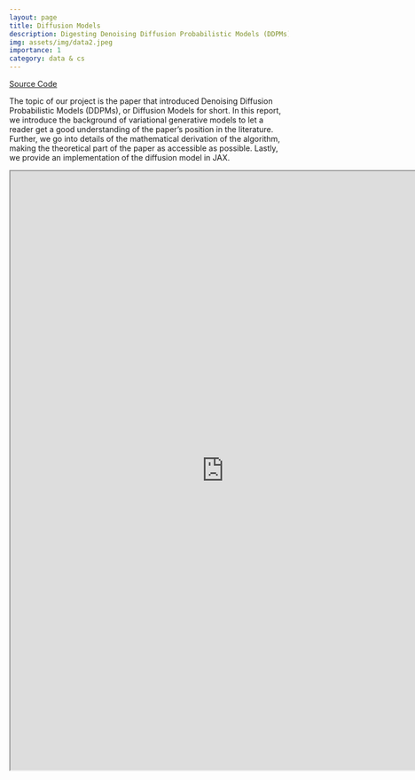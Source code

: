 ```yaml
---
layout: page
title: Diffusion Models
description: Digesting Denoising Diffusion Probabilistic Models (DDPMs)
img: assets/img/data2.jpeg
importance: 1
category: data & cs
---
```


<a href="https://colab.research.google.com/drive/1AQieH40tIlNDPj0A3kSRfis0Ltntvo5G?usp=sharing">Source Code</a><br>

The topic of our project is the paper that introduced Denoising Diffusion Probabilistic Models (DDPMs), or Diffusion Models for short. In this report, we introduce the background of variational generative models to let a reader get a good understanding of the paper’s position in the literature. Further, we go into details of the mathematical derivation of the algorithm, making the theoretical part of the paper as accessible as possible. Lastly, we provide an implementation of the diffusion model in JAX.

<iframe src="https://drive.google.com/file/d/1-UWTrF308Q2i0eC-PoAUBLbDXEz_T0W9/preview" width="770" height="1080" allow="autoplay"></iframe>


